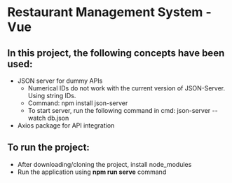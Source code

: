 # Restaurant Management System - Vue #
## In this project, the following concepts have been used: ##
* JSON server for dummy APIs
    * Numerical IDs do not work with the current version of JSON-Server. Using string IDs. 
    * Command: npm install json-server
    * To start server, run the following command in cmd: json-server --watch db.json
* Axios package for API integration

## To run the project: ##
* After downloading/cloning the project, install node_modules
* Run the application using **npm run serve** command